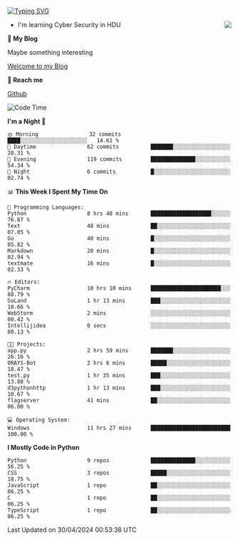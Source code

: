 [![Typing SVG](https://readme-typing-svg.herokuapp.com?font=Fira+Code&pause=1000&random=false&width=450&height=60&lines=Hello+%F0%9F%91%8B%F0%9F%8F%BB;I'm+JBNRZ)](https://git.io/typing-svg)

<a href="#">
  <img align="right" src="https://github-readme-stats.vercel.app/api?username=JBNRZ&show_icons=true&bg_color=15,f2f7fd,E0EAFC" />
</a>

- I'm learning Cyber Security in HDU

 **🌱 My Blog**

Maybe something interesting

[Welcome to my Blog](https://jbnrz.com.cn/)

 **💬 Reach me** 

[Github](https://github.com/JBNRZ)


<!--START_SECTION:waka-->
![Code Time](http://img.shields.io/badge/Code%20Time-435%20hrs%2034%20mins-blue)

**I'm a Night 🦉** 

```text
🌞 Morning                32 commits          ████░░░░░░░░░░░░░░░░░░░░░   14.61 % 
🌆 Daytime                62 commits          ███████░░░░░░░░░░░░░░░░░░   28.31 % 
🌃 Evening                119 commits         ██████████████░░░░░░░░░░░   54.34 % 
🌙 Night                  6 commits           █░░░░░░░░░░░░░░░░░░░░░░░░   02.74 % 
```


📊 **This Week I Spent My Time On** 

```text
💬 Programming Languages: 
Python                   8 hrs 48 mins       ███████████████████░░░░░░   76.87 % 
Text                     48 mins             ██░░░░░░░░░░░░░░░░░░░░░░░   07.05 % 
Go                       40 mins             █░░░░░░░░░░░░░░░░░░░░░░░░   05.82 % 
Markdown                 20 mins             █░░░░░░░░░░░░░░░░░░░░░░░░   02.94 % 
textmate                 16 mins             █░░░░░░░░░░░░░░░░░░░░░░░░   02.33 % 

🔥 Editors: 
PyCharm                  10 hrs 10 mins      ██████████████████████░░░   88.79 % 
GoLand                   1 hr 13 mins        ███░░░░░░░░░░░░░░░░░░░░░░   10.66 % 
WebStorm                 2 mins              ░░░░░░░░░░░░░░░░░░░░░░░░░   00.42 % 
Intellijidea             0 secs              ░░░░░░░░░░░░░░░░░░░░░░░░░   00.13 % 

🐱‍💻 Projects: 
app.py                   2 hrs 59 mins       ███████░░░░░░░░░░░░░░░░░░   26.16 % 
0RAYS-Bot                2 hrs 6 mins        █████░░░░░░░░░░░░░░░░░░░░   18.47 % 
test.py                  1 hr 35 mins        ███░░░░░░░░░░░░░░░░░░░░░░   13.88 % 
d3pythonhttp             1 hr 13 mins        ███░░░░░░░░░░░░░░░░░░░░░░   10.67 % 
flagserver               41 mins             ██░░░░░░░░░░░░░░░░░░░░░░░   06.00 % 

💻 Operating System: 
Windows                  11 hrs 27 mins      █████████████████████████   100.00 % 
```

**I Mostly Code in Python** 

```text
Python                   9 repos             ██████████████░░░░░░░░░░░   56.25 % 
CSS                      3 repos             █████░░░░░░░░░░░░░░░░░░░░   18.75 % 
JavaScript               1 repo              ██░░░░░░░░░░░░░░░░░░░░░░░   06.25 % 
C                        1 repo              ██░░░░░░░░░░░░░░░░░░░░░░░   06.25 % 
TypeScript               1 repo              ██░░░░░░░░░░░░░░░░░░░░░░░   06.25 % 
```




 Last Updated on 30/04/2024 00:53:38 UTC
<!--END_SECTION:waka-->
